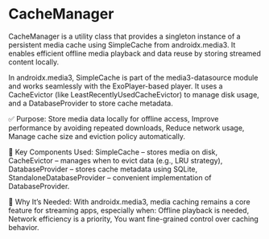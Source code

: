 # CacheManager
CacheManager is a utility class that provides a singleton instance of a persistent media cache using SimpleCache from androidx.media3. It enables efficient offline media playback and data reuse by storing streamed content locally.

In androidx.media3, SimpleCache is part of the media3-datasource module and works seamlessly with the ExoPlayer-based player. It uses a CacheEvictor (like LeastRecentlyUsedCacheEvictor) to manage disk usage, and a DatabaseProvider to store cache metadata.

✅ Purpose:
Store media data locally for offline access,
Improve performance by avoiding repeated downloads,
Reduce network usage,
Manage cache size and eviction policy automatically.

 🧩 Key Components Used:
SimpleCache – stores media on disk,
CacheEvictor – manages when to evict data (e.g., LRU strategy),
DatabaseProvider – stores cache metadata using SQLite,
StandaloneDatabaseProvider – convenient implementation of DatabaseProvider.

 🧠 Why It’s Needed:
With androidx.media3, media caching remains a core feature for streaming apps, especially when:
Offline playback is needed,
Network efficiency is a priority,
You want fine-grained control over caching behavior.
